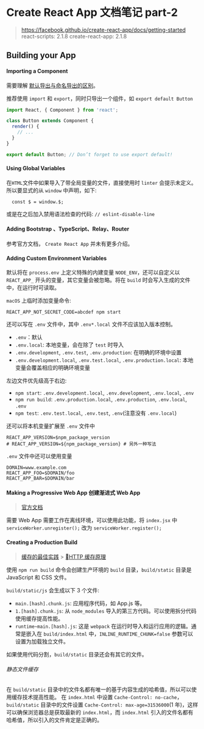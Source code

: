 # Create React App 文档笔记 part-2

> https://facebook.github.io/create-react-app/docs/getting-started
> react-scripts: 2.1.8
> create-react-app: 2.1.8

## Building your App

#### Importing a Component

需要理解 [默认导出与命名导出的区别](./difference-between-default-and-named-exports.md)。

推荐使用 `import` 和 `export`，同时只导出一个组件，如 `export default Button`

```jsx
import React, { Component } from 'react';

class Button extends Component {
  render() {
    // ...
  }
}

export default Button; // Don’t forget to use export default!
```

#### Using Global Variables

在`HTML`文件中如果导入了带全局变量的文件，直接使用时 `linter` 会提示未定义。
所以要显式的从 `window` 中声明，如下:

```
  const $ = window.$;
```

或是在之后加入禁用语法检查的代码: `// eslint-disable-line`

#### Adding Bootstrap 、TypeScript、Relay、Router

参考官方文档， `Create React App` 并未有更多介绍。

#### Adding Custom Environment Variables

默认将在 `process.env` 上定义特殊的内建变量 `NODE_ENV`，还可以自定义以 `REACT_APP_` 开头的变量，其它变量会被忽略。将在 `build` 时会写入生成的文件中，在运行时可读取。

`macOS` 上临时添加变量命令:

```shell
REACT_APP_NOT_SECRET_CODE=abcdef npm start
```

还可以写在 `.env` 文件中，其中 `.env*.local` 文件不应该加入版本控制。

- `.env`：默认
- `.env.local`: 本地变量，会在除了 `test` 时导入
- `.env.development`, `.env.test`, `.env.production`: 在明确的环境中设置
- `.env.development.local`, `.env.test.local`, `.env.production.local`: 本地变量会覆盖相应的明确环境变量

左边文件优先级高于右边:

- `npm start`: `.env.development.local`, `.env.development`, `.env.local`, `.env`
- `npm run build`: `.env.production.local`, `.env.production`, `.env.local`, `.env`
- `npm test`: `.env.test.local`, `.env.test`, `.env`(注意没有 `.env.local`)

还可以将本机变量扩展至 `.env` 文件中

```
REACT_APP_VERSION=$npm_package_version
# REACT_APP_VERSION=${npm_package_version} # 另外一种写法
```

`.env` 文件中还可以使用变量

```
DOMAIN=www.example.com
REACT_APP_FOO=$DOMAIN/foo
REACT_APP_BAR=$DOMAIN/bar
```

#### Making a Progressive Web App 创建渐进式 Web App

> [官方文档](https://developers.google.com/web/progressive-web-apps/)

需要 Web App 需要工作在离线环境，可以使用此功能，将 `index.jsx` 中 `serviceWorker.unregister();` 改为 `serviceWorker.register();`

#### Creating a Production Build

> [缓存的最佳实践](https://jakearchibald.com/2016/caching-best-practices/) > [HTTP 缓存原理](https://developers.google.com/web/fundamentals/performance/optimizing-content-efficiency/http-caching#invalidating_and_updating_cached_responses)

使用 `npm run build` 命令会创建生产环境的 `build` 目录，`build/static` 目录是 JavaScript 和 CSS 文件。

`build/static/js` 会生成以下 3 个文件:

- `main.[hash].chunk.js`: 应用程序代码，如 App.js 等。
- `1.[hash].chunk.js`: 从 `node_modules` 导入的第三方代码。可以使用拆分代码使用缓存提高性能。
- `runtime~main.[hash].js`: 这是 `webpack` 在运行时导入和运行应用的逻辑。通常是嵌入在 `build/index.html` 中，`INLINE_RUNTIME_CHUNK=false` 参数可以设置为加载独立文件。

如果使用代码分割，`build/static` 目录还会有其它的文件。

###### 静态文件缓存

在 `build/static` 目录中的文件名都有唯一的基于内容生成的哈希值，所以可以使用缓存技术提高性能。
在 `index.html` 中设置 `Cache-Control: no-cache`，`build/static` 目录中的文件设置 `Cache-Control: max-age=31536000`(1 年)，这样可以确保浏览器总是获取最新的 `index.html`，而 `index.html` 引入的文件名都有哈希值，所以引入的文件肯定是正确的。
